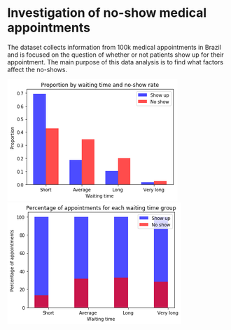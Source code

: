 # Investigation of no-show medical appointments
The dataset collects information from 100k medical appointments in Brazil 
and is focused on the question of whether or not patients show up for their appointment. 
The main purpose of this data analysis is to find what factors affect the no-shows.

![Proportion by waiting time and noshow rate](/Proportion_by_waiting_time.png)
![Percentage of appointments for each waiting time group](/Proportion_for_time_group.png)
